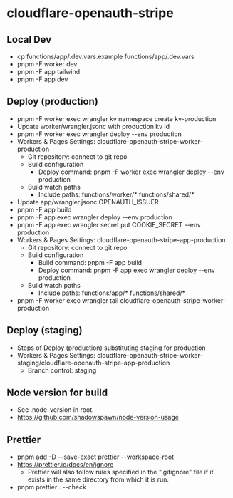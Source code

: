 # cloudflare-openauth-stripe

## Local Dev

- cp functions/app/.dev.vars.example functions/app/.dev.vars
- pnpm -F worker dev
- pnpm -F app tailwind
- pnpm -F app dev

## Deploy (production)

- pnpm -F worker exec wrangler kv namespace create kv-production
- Update worker/wrangler.jsonc with production kv id
- pnpm -F worker exec wrangler deploy --env production
- Workers & Pages Settings: cloudflare-openauth-stripe-worker-production
  - Git repository: connect to git repo
  - Build configuration
    - Deploy command: pnpm -F worker exec wrangler deploy --env production
  - Build watch paths
    - Include paths: functions/worker/* functions/shared/*
- Update app/wrangler.jsonc OPENAUTH_ISSUER
- pnpm -F app build
- pnpm -F app exec wrangler deploy --env production
- pnpm -F app exec wrangler secret put COOKIE_SECRET --env production
- Workers & Pages Settings: cloudflare-openauth-stripe-app-production
  - Git repository: connect to git repo
  - Build configuration
    - Build command: pnpm -F app build
    - Deploy command: pnpm -F app exec wrangler deploy --env production
  - Build watch paths
    - Include paths: functions/app/* functions/shared/*
- pnpm -F worker exec wrangler tail cloudflare-openauth-stripe-worker-production

## Deploy (staging)

- Steps of Deploy (production) substituting staging for production
- Workers & Pages Settings: cloudflare-openauth-stripe-worker-staging/cloudflare-openauth-stripe-app-production
  - Branch control: staging

## Node version for build

- See .node-version in root.
- https://github.com/shadowspawn/node-version-usage

## Prettier

- pnpm add -D --save-exact prettier --workspace-root
- https://prettier.io/docs/en/ignore
  - Prettier will also follow rules specified in the ".gitignore" file if it exists in the same directory from which it is run.
- pnpm prettier . --check

